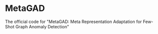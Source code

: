 # MetaGAD
The official code for "MetaGAD: Meta Representation Adaptation for Few-Shot Graph Anomaly Detection"
